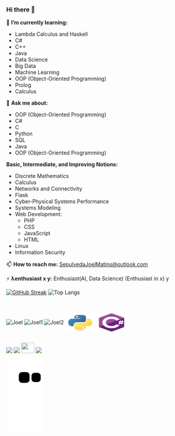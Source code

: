 ### Hi there 👋

🌱 **I’m currently learning:**
- Lambda Calculus and Haskell
- C#
- C++
- Java
- Data Science
- Big Data
- Machine Learning
- OOP (Object-Oriented Programming)
- Prolog
- Calculus

💬 **Ask me about:**
- OOP (Object-Oriented Programming)
- C#
- C
- Python
- SQL
- Java
- OOP (Object-Oriented Programming)

**Basic, Intermediate, and Improving Notions:**
- Discrete Mathematics
- Calculus
- Networks and Connectivity
- Flask
- Cyber-Physical Systems Performance
- Systems Modeling
- Web Development:
  - PHP
  - CSS
  - JavaScript
  - HTML
- Linux
- Information Security

📫 **How to reach me:** SepulvedaJoelMatins@outlook.com

⚡ **λenthusiast x y:** Enthusiast(AI, Data Science) (Enthusiast in x) y



[![GitHub Streak](https://github-readme-streak-stats.herokuapp.com?user=JoelSepulvedaMartins&theme=buefy-dark&hide_border=true&border_radius=20&locale=pt-br&date_format=M%20j%5B%2C%20Y%5D&mode=weekly)](https://git.io/streak-stats) ![Top Langs](https://github-readme-stats.vercel.app/api/top-langs/?username=JoelSepulvedaMartins&hide_progress=true)

##

<div style="display: inline_block"><br>
  
  

  <img align="center" alt="Joel" height="50" width="70" src="https://github.com/JoelSepulvedaMartins/AssetsMain/blob/main/icons8-logo-java-coffee-cup.gif">
  <img align="center" alt="Joel1" height="50" width="100" src="https://img.shields.io/badge/C-00599C?style=for-the-badge&logo=c&logoColor=white">
  <img align="center" alt="Joel2" height="50" width="100" src="https://img.shields.io/badge/C%2B%2B-00599C?style=for-the-badge&logo=c%2B%2B&logoColor=white">

  <img align="center" alt="Rafa-Python" height="50" width="80" src="https://raw.githubusercontent.com/devicons/devicon/master/icons/python/python-original.svg">
  <img align="center" alt="Rafa-Csharp" height="50" width="80" src="https://raw.githubusercontent.com/devicons/devicon/master/icons/csharp/csharp-original.svg">
  
</div>

##

<div> 
  <a href="https://www.instagram.com/jho_erll/" target="_blank"><img src="https://img.shields.io/badge/-Instagram-%23E4405F?style=for-the-badge&logo=instagram&logoColor=white" target="_blank"></a>
  <a href="https://discord.gg/748264987004502056" target="_blank"><img src="https://img.shields.io/badge/Discord-7289DA?style=for-the-badge&logo=discord&logoColor=white" target="_blank"></a> 
  <a href = "mailto:SepulvedaJoelMatins@outlook.com"><img height="28" width="35" src="https://github.com/JoelSepulvedaMartins/AssetsMain/blob/main/outlook.ico" target="_blank"></a>
  <a href="" target="_blank"><img  src="https://img.shields.io/badge/-LinkedIn-%230077B5?style=for-the-badge&logo=linkedin&logoColor=white" target="_blank"></a> 
  
</div>


   ![SNAKE GIF](https://github.com/JoelSepulvedaMartins/JoelSepulvedaMartins/blob/output/github-contribution-grid-snake.svg)
